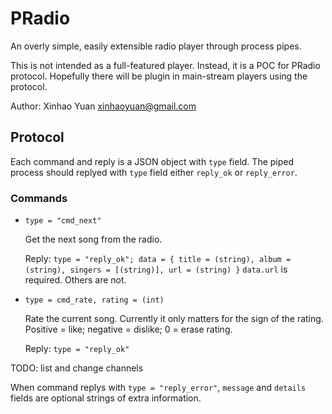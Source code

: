 # PRadio

An overly simple, easily extensible radio player through process pipes.

This is not intended as a full-featured player.
Instead, it is a POC for PRadio protocol.
Hopefully there will be plugin in main-stream players using the protocol.

Author: Xinhao Yuan <xinhaoyuan@gmail.com>

## Protocol

Each command and reply is a JSON object with `type` field.
The piped process should replyed with `type` field either `reply_ok` or `reply_error`.

### Commands

- `type = "cmd_next"`

  Get the next song from the radio.
  
  Reply: `type = "reply_ok"; data = { title = (string), album = (string), singers = [(string)], url = (string) }`
  `data.url` is required. Others are not.

- `type = cmd_rate, rating = (int)`

  Rate the current song.
  Currently it only matters for the sign of the rating. Positive = like; negative = dislike; 0 = erase rating.

  Reply: `type = "reply_ok"`

TODO: list and change channels

When command replys with `type = "reply_error"`, `message` and `details` fields are optional strings of extra information.

